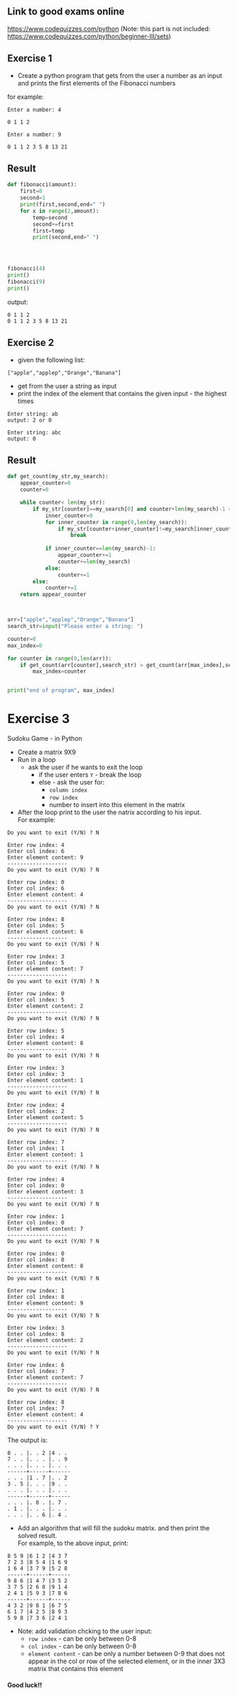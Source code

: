 ## Link to good exams online
https://www.codequizzes.com/python
(Note: this part is not included: https://www.codequizzes.com/python/beginner-III/sets)

## Exercise 1
* Create a python program that gets from the user a number as an input and prints the first elements of the Fibonacci numbers

for example:
```
Enter a number: 4

0 1 1 2
```

```
Enter a number: 9

0 1 1 2 3 5 8 13 21
```

## Result
```python
def fibonacci(amount):
    first=0
    second=1
    print(first,second,end=" ")
    for x in range(2,amount):
        temp=second
        second+=first
        first=temp
        print(second,end=" ")




fibonacci(4)
print()
fibonacci(9)
print()
```

output:
```
0 1 1 2 
0 1 1 2 3 5 8 13 21 
```
## Exercise 2
* given the following list:
```
["apple","applep","Orange","Banana"]
```
* get from the user a string as input
* print the index of the element that contains the given input - the highest times

```
Enter string: ab
output: 2 or 0

Enter string: abc
output: 0
```

## Result
```python
def get_count(my_str,my_search):
    appear_counter=0
    counter=0

    while counter< len(my_str):
        if my_str[counter]==my_search[0] and counter+len(my_search)-1 < len(my_str): 
            inner_counter=0   
            for inner_counter in range(0,len(my_search)):
                if my_str[counter+inner_counter]!=my_search[inner_counter]:
                    break
                
            if inner_counter==len(my_search)-1:
                appear_counter+=1
                counter+=len(my_search)
            else:
                counter+=1
        else:
            counter+=1
    return appear_counter



arr=["apple","applep","Orange","Banana"]
search_str=input("Please enter a string: ")

counter=0
max_index=0

for counter in range(0,len(arr)):
    if get_count(arr[counter],search_str) > get_count(arr[max_index],search_str):
        max_index=counter


print("end of program", max_index)

```


# Exercise 3
Sudoku Game - in Python
* Create a matrix 9X9 
* Run in a loop 
  * ask the user if he wants to exit the loop
    * if the user enters `Y` - break the loop
    * else - ask the user for:
      * `column index` 
      * `row index`
      * number to insert into this element in the matrix
* After the loop print to the user the natrix according to his input.   
For example:



```
Do you want to exit (Y/N) ? N

Enter row index: 4
Enter col index: 6
Enter element content: 9
-------------------
Do you want to exit (Y/N) ? N

Enter row index: 0
Enter col index: 6
Enter element content: 4
-------------------
Do you want to exit (Y/N) ? N

Enter row index: 8
Enter col index: 5
Enter element content: 6
-------------------
Do you want to exit (Y/N) ? N

Enter row index: 3
Enter col index: 5
Enter element content: 7
-------------------
Do you want to exit (Y/N) ? N

Enter row index: 0
Enter col index: 5
Enter element content: 2
-------------------
Do you want to exit (Y/N) ? N

Enter row index: 5
Enter col index: 4
Enter element content: 8
-------------------
Do you want to exit (Y/N) ? N

Enter row index: 3
Enter col index: 3
Enter element content: 1
-------------------
Do you want to exit (Y/N) ? N

Enter row index: 4
Enter col index: 2
Enter element content: 5
-------------------
Do you want to exit (Y/N) ? N

Enter row index: 7
Enter col index: 1
Enter element content: 1
-------------------
Do you want to exit (Y/N) ? N

Enter row index: 4
Enter col index: 0
Enter element content: 3
-------------------
Do you want to exit (Y/N) ? N

Enter row index: 1
Enter col index: 0
Enter element content: 7
-------------------
Do you want to exit (Y/N) ? N

Enter row index: 0
Enter col index: 0
Enter element content: 8
-------------------
Do you want to exit (Y/N) ? N

Enter row index: 1
Enter col index: 8
Enter element content: 9
-------------------
Do you want to exit (Y/N) ? N

Enter row index: 3
Enter col index: 8
Enter element content: 2
-------------------
Do you want to exit (Y/N) ? N

Enter row index: 6
Enter col index: 7
Enter element content: 7
-------------------
Do you want to exit (Y/N) ? N

Enter row index: 8
Enter col index: 7
Enter element content: 4
-------------------
Do you want to exit (Y/N) ? Y
```
The output is:
```
8 . . |. . 2 |4 . . 
7 . . |. . . |. . 9 
. . . |. . . |. . . 
------+------+------
. . . |1 . 7 |. . 2 
3 . 5 |. . . |9 . . 
. . . |. . . |. . . 
------+------+------
. . . |. 8 . |. 7 . 
. 1 . |. . . |. . . 
. . . |. . 6 |. 4 . 
```
* Add an algorithm that will fill the sudoku matrix. and then print the solved result.    
For example, to the above input, print:
```
8 5 9 |6 1 2 |4 3 7 
7 2 3 |8 5 4 |1 6 9 
1 6 4 |3 7 9 |5 2 8 
------+------+------
9 8 6 |1 4 7 |3 5 2 
3 7 5 |2 6 8 |9 1 4 
2 4 1 |5 9 3 |7 8 6 
------+------+------
4 3 2 |9 8 1 |6 7 5 
6 1 7 |4 2 5 |8 9 3 
5 9 8 |7 3 6 |2 4 1 
```
* Note: add validation chcking to the user input:
  * `row index` - can be only between 0-8
  * `col index` - can be only between 0-8
  * `element content` - can be only a number between 0-9 that does not appear in the col or row of the selected element, or in the inner 3X3 matrix that contains this element 
  
  
  
#### Good luck!!


